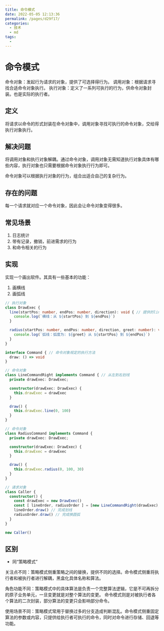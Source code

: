 ```yaml
---
title: 命令模式
date: 2022-05-05 12:13:36
permalink: /pages/d29f17/
categories:
  - 技术
  - md
tags:
  - 
---
```


# 命令模式

命令对象：发起行为请求的对象，提供了可选择得行为。
调用对象：根据请求寻找合适命令对象执行。
执行对象：定义了一系列可执行的行为，供命令对象封装。也是实际的执行者。

## 定义

将请求以命令的形式封装在命令对象中，调用对象寻找可执行的命令对象，交给得执行对象执行。

<!-- more -->

## 解决问题

将调用对象和执行对象解耦。通过命令对象，调用对象无需知道执行对象具体有哪些内容，执行对象也只需要根据命令对象执行行为即可。

命令对象可以根据执行对象的行为，组合出适合自己的复杂行为。

## 存在的问题

每一个请求就对应一个命令对象，因此会让命令对象变得很多。

## 常见场景

1. 日志统计
2. 带有记录，撤销，前进需求的行为
3. 和命令相关的行为

## 实现

实现一个画出软件。其具有一些基本的功能：

1. 画横线
2. 画弧线

```typescript
// 执行对象
class DrawExec {
  line(startPos: number, endPos: number, direction): void { // 提供的line行为
    console.log(`横线：从 ${startPos} 到 ${endPos}`)
  }

  radius(startPos: number, endPos: number, direction, greet: number): void { // 提供的radius行为
    console.log(`弧线：弧度为: ${greet} 从 ${startPos} 到 ${endPos}`)
  }
}

interface Command { // 命令对象规定的执行方法
  draw: () => void
}

// 命令对象
class LineCommandRight implements Command { // 从左到右划线
  private drawExec: DrawExec;

  constructor(drawExec: DrawExec) {
    this.drawExec = drawExec
  }

  draw() {
    this.drawExec.line(0, 100)
  }
}

// 命令对象
class RadiusCommand implements Command {
  private drawExec: DrawExec;

  constructor(drawExec: DrawExec) {
    this.drawExec = drawExec
  }

  draw() {
    this.drawExec.radius(0, 100, 30)
  }
}

// 请求对象
class Caller {
  constructor() {
    const drawExec = new DrawExec()
    const [ lineOrder, radiusOrder ] = [new LineCommandRight(drawExec), new RadiusCommand(drawExec)]
    lineOrder.draw() // 完成划线
    radiusOrder.draw() // 完成换圆弧
  }
}

new Caller()
```

## 区别

* 同“策略模式”

关注点不同：策略模式侧重策略之间的替换，提供不同的选择。命令模式侧重将执行者和被执行者进行解耦，黑盒化具体名称和算法。

角色功能不同：策略模式中的具体算法是负责一个完整算法逻辑，它是不可再拆分的原子业务单元，一旦变更就是对整个算法的变更。
命令模式则是对被执行者各个算法的二次封装，部分算法的变更只会影响部分命令。

使用场景不同：策略模式常用于替换过多的分支造成判断混乱。命令模式侧重固定算法的参数或内容，只提供给执行者可执行的命令，同时对命令进行存储、回退等功能。
